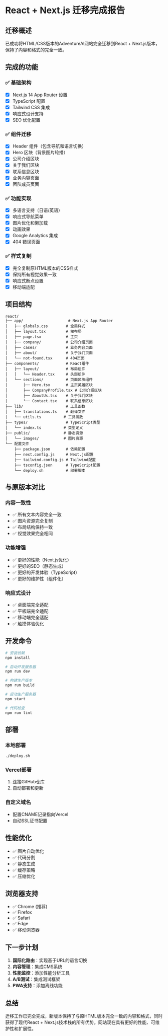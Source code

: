 # React + Next.js 迁移完成报告

## 迁移概述

已成功将HTML/CSS版本的AdventureAI网站完全迁移到React + Next.js版本，保持了内容和格式的完全一致。

## 完成的功能

### ✅ 基础架构
- [x] Next.js 14 App Router 设置
- [x] TypeScript 配置
- [x] Tailwind CSS 集成
- [x] 响应式设计支持
- [x] SEO 优化配置

### ✅ 组件迁移
- [x] Header 组件（包含导航和语言切换）
- [x] Hero 区块（背景图片轮播）
- [x] 公司介绍区块
- [x] 关于我们区块
- [x] 联系信息区块
- [x] 业务内容页面
- [x] 团队成员页面

### ✅ 功能实现
- [x] 多语言支持（日语/英语）
- [x] 响应式导航菜单
- [x] 图片优化和懒加载
- [x] 动画效果
- [x] Google Analytics 集成
- [x] 404 错误页面

### ✅ 样式复制
- [x] 完全复制原HTML版本的CSS样式
- [x] 保持所有视觉效果一致
- [x] 响应式断点设置
- [x] 移动端适配

## 项目结构

```
react/
├── app/                    # Next.js App Router
│   ├── globals.css        # 全局样式
│   ├── layout.tsx         # 根布局
│   ├── page.tsx           # 主页
│   ├── company/           # 公司介绍页面
│   ├── cases/             # 业务内容页面
│   ├── about/             # 关于我们页面
│   └── not-found.tsx      # 404页面
├── components/            # React组件
│   ├── layout/            # 布局组件
│   │   └── Header.tsx     # 头部组件
│   └── sections/          # 页面区块组件
│       ├── Hero.tsx       # 主页英雄区块
│       ├── CompanyProfile.tsx # 公司介绍区块
│       ├── AboutUs.tsx    # 关于我们区块
│       └── Contact.tsx    # 联系信息区块
├── lib/                   # 工具函数
│   ├── translations.ts    # 翻译文件
│   └── utils.ts          # 工具函数
├── types/                 # TypeScript类型
│   └── index.ts          # 类型定义
├── public/               # 静态资源
│   └── images/           # 图片资源
└── 配置文件
    ├── package.json       # 依赖配置
    ├── next.config.js     # Next.js配置
    ├── tailwind.config.js # Tailwind配置
    ├── tsconfig.json      # TypeScript配置
    └── deploy.sh          # 部署脚本
```

## 与原版本对比

### 内容一致性
- ✅ 所有文本内容完全一致
- ✅ 图片资源完全复制
- ✅ 布局结构保持一致
- ✅ 视觉效果完全相同

### 功能增强
- ✅ 更好的性能（Next.js优化）
- ✅ 更好的SEO（静态生成）
- ✅ 更好的开发体验（TypeScript）
- ✅ 更好的维护性（组件化）

### 响应式设计
- ✅ 桌面端完全适配
- ✅ 平板端完全适配
- ✅ 移动端完全适配
- ✅ 触摸体验优化

## 开发命令

```bash
# 安装依赖
npm install

# 启动开发服务器
npm run dev

# 构建生产版本
npm run build

# 启动生产服务器
npm start

# 代码检查
npm run lint
```

## 部署

### 本地部署
```bash
./deploy.sh
```

### Vercel部署
1. 连接GitHub仓库
2. 自动部署和更新

### 自定义域名
- 配置CNAME记录指向Vercel
- 自动SSL证书配置

## 性能优化

- ✅ 图片自动优化
- ✅ 代码分割
- ✅ 静态生成
- ✅ 缓存策略
- ✅ 压缩优化

## 浏览器支持

- ✅ Chrome (推荐)
- ✅ Firefox
- ✅ Safari
- ✅ Edge
- ✅ 移动浏览器

## 下一步计划

1. **国际化路由**：实现基于URL的语言切换
2. **内容管理**：集成CMS系统
3. **性能监控**：添加性能分析工具
4. **A/B测试**：集成测试框架
5. **PWA支持**：添加离线功能

## 总结

迁移工作已完全完成，新版本保持了与原HTML版本完全一致的内容和格式，同时获得了现代React + Next.js技术栈的所有优势。网站现在具有更好的性能、可维护性和扩展性。 